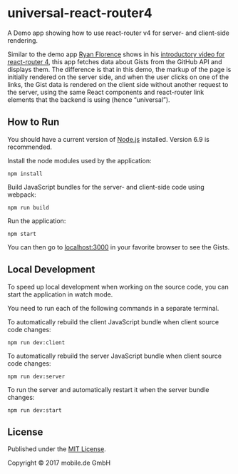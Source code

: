 # universal-react-router4

A Demo app showing how to use react-router v4 for server- and client-side rendering.

Similar to the demo app [Ryan Florence](https://github.com/ryanflorence) shows in his 
[introductory video for react-router 4](https://www.youtube.com/watch?v=a4kqMQorcnE), this app fetches data
about Gists from the GitHub API and displays them. The difference is that in this demo, the markup of the page 
is initially rendered on the server side, and when the user clicks on one of the links, the Gist data is rendered
on the client side without another request to the server, using the same React components and react-router link
elements that the backend is using (hence “universal”).

## How to Run

You should have a current version of [Node.js](https://nodejs.org/) installed. Version 6.9 is recommended.

Install the node modules used by the application:

    npm install
    
Build JavaScript bundles for the server- and client-side code using webpack:

    npm run build
    
Run the application:

    npm start
    
You can then go to [localhost:3000](http://localhost:3000/) in your favorite browser to see the Gists.

## Local Development

To speed up local development when working on the source code, you can start the application in watch mode.

You need to run each of the following commands in a separate terminal.

To automatically rebuild the client JavaScript bundle when client source code changes:

    npm run dev:client
    
To automatically rebuild the server JavaScript bundle when client source code changes:

    npm run dev:server
    
To run the server and automatically restart it when the server bundle changes:

    npm run dev:start
    
## License

Published under the [MIT License](LICENSE.md).

Copyright &#xa9; 2017 mobile.de GmbH

